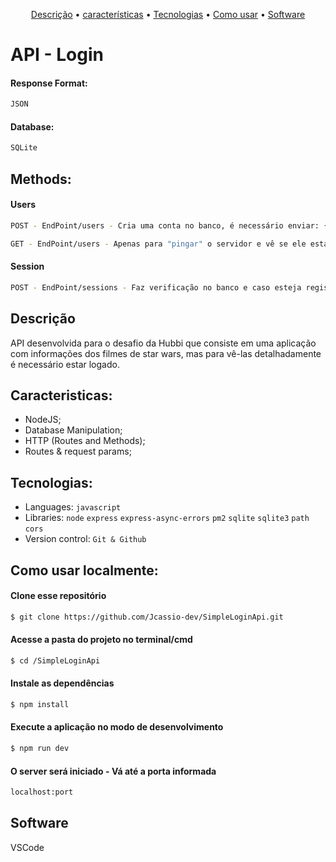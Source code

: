 <p align="center">
 <a href="#Description">Descrição</a> •
 <a href="#Features">características</a> • 
 <a href="#Technologies">Tecnologias</a> •
 <a href="#How to use">Como usar</a> •
 <a href="#Software">Software</a> 
</p>

 # API -  Login

#### Response Format:
```bash
JSON
```
#### Database:
```bash
SQLite
```

## Methods:

#### Users
```bash
POST - EndPoint/users - Cria uma conta no banco, é necessário enviar: {name: string, email: string, password: string}
```
```bash
GET - EndPoint/users - Apenas para "pingar" o servidor e vê se ele está já está funcionando, retorna {"conectado"}
```

#### Session
```bash
POST - EndPoint/sessions - Faz verificação no banco e caso esteja registrado recebe um token de verificação para acessar a aplicação. Necessário enviar {email: string, password: string}
```

<div id="Description">

## Descrição

API desenvolvida para o desafio da Hubbi que consiste em uma aplicação com informações dos filmes de star wars, mas para vê-las detalhadamente é necessário estar logado.

</div> 

<div id="Characteristics">

## Caracteristicas:
- NodeJS;
- Database Manipulation;
- HTTP (Routes and Methods);
- Routes & request params;


</div>
<div id="Technologies">

## Tecnologias:

- Languages: `javascript`
- Libraries: `node` `express` `express-async-errors` `pm2` `sqlite` `sqlite3` `path` `cors`
- Version control: `Git & Github`

</div>
<div id="How to use">

## Como usar localmente:

#### Clone esse repositório

```bash
$ git clone https://github.com/Jcassio-dev/SimpleLoginApi.git
```

#### Acesse a pasta do projeto no terminal/cmd

```bash
$ cd /SimpleLoginApi
```

#### Instale as dependências

```bash
$ npm install
```

#### Execute a aplicação no modo de desenvolvimento

```bash
$ npm run dev
```
#### O server será iniciado - Vá até a porta informada
```bash
localhost:port
```
</div>
<div id="Software">

## Software

VSCode
</div>

